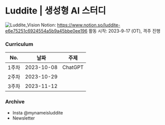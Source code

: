 # Luddite | 생성형 AI 스터디
![Luddite_Vision](https://github.com/2018007956/Luddite/assets/48304130/31f6e9b7-8220-458d-ba8a-6e1bf392f226)
Notion: https://www.notion.so/luddite-e6e75251c6924554a5b9a45bbe0ee196
활동 시작: 2023-9-17 (OT), 격주 진행

### Curriculum
|No.|날짜|주제|
|:---:|:---:|:---:|
|1주차|2023-10-08|ChatGPT|
|2주차|2023-10-29||
|3주차|2023-11-12||

### Archive
- Insta @mynameisluddite
- Newsletter
